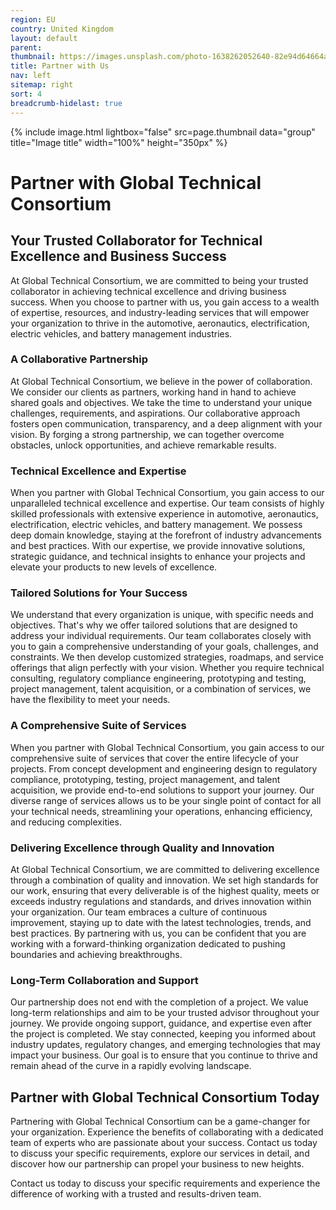 ```yaml
---
region: EU
country: United Kingdom
layout: default
parent: 
thumbnail: https://images.unsplash.com/photo-1638262052640-82e94d64664a?ixlib=rb-4.0.3&ixid=M3wxMjA3fDB8MHxwaG90by1wYWdlfHx8fGVufDB8fHx8fA%3D%3D&auto=format&fit=crop&w=2070&q=80
title: Partner with Us
nav: left
sitemap: right
sort: 4
breadcrumb-hidelast: true
---
```


{% include image.html lightbox="false" src=page.thumbnail data="group" title="Image title" width="100%" height="350px" %}

# Partner with Global Technical Consortium

## Your Trusted Collaborator for Technical Excellence and Business Success

At Global Technical Consortium, we are committed to being your trusted collaborator in achieving technical excellence and driving business success. When you choose to partner with us, you gain access to a wealth of expertise, resources, and industry-leading services that will empower your organization to thrive in the automotive, aeronautics, electrification, electric vehicles, and battery management industries.

### A Collaborative Partnership

At Global Technical Consortium, we believe in the power of collaboration. We consider our clients as partners, working hand in hand to achieve shared goals and objectives. We take the time to understand your unique challenges, requirements, and aspirations. Our collaborative approach fosters open communication, transparency, and a deep alignment with your vision. By forging a strong partnership, we can together overcome obstacles, unlock opportunities, and achieve remarkable results.

### Technical Excellence and Expertise

When you partner with Global Technical Consortium, you gain access to our unparalleled technical excellence and expertise. Our team consists of highly skilled professionals with extensive experience in automotive, aeronautics, electrification, electric vehicles, and battery management. We possess deep domain knowledge, staying at the forefront of industry advancements and best practices. With our expertise, we provide innovative solutions, strategic guidance, and technical insights to enhance your projects and elevate your products to new levels of excellence.

### Tailored Solutions for Your Success

We understand that every organization is unique, with specific needs and objectives. That's why we offer tailored solutions that are designed to address your individual requirements. Our team collaborates closely with you to gain a comprehensive understanding of your goals, challenges, and constraints. We then develop customized strategies, roadmaps, and service offerings that align perfectly with your vision. Whether you require technical consulting, regulatory compliance engineering, prototyping and testing, project management, talent acquisition, or a combination of services, we have the flexibility to meet your needs.

### A Comprehensive Suite of Services

When you partner with Global Technical Consortium, you gain access to our comprehensive suite of services that cover the entire lifecycle of your projects. From concept development and engineering design to regulatory compliance, prototyping, testing, project management, and talent acquisition, we provide end-to-end solutions to support your journey. Our diverse range of services allows us to be your single point of contact for all your technical needs, streamlining your operations, enhancing efficiency, and reducing complexities.

### Delivering Excellence through Quality and Innovation

At Global Technical Consortium, we are committed to delivering excellence through a combination of quality and innovation. We set high standards for our work, ensuring that every deliverable is of the highest quality, meets or exceeds industry regulations and standards, and drives innovation within your organization. Our team embraces a culture of continuous improvement, staying up to date with the latest technologies, trends, and best practices. By partnering with us, you can be confident that you are working with a forward-thinking organization dedicated to pushing boundaries and achieving breakthroughs.

### Long-Term Collaboration and Support

Our partnership does not end with the completion of a project. We value long-term relationships and aim to be your trusted advisor throughout your journey. We provide ongoing support, guidance, and expertise even after the project is completed. We stay connected, keeping you informed about industry updates, regulatory changes, and emerging technologies that may impact your business. Our goal is to ensure that you continue to thrive and remain ahead of the curve in a rapidly evolving landscape.

## Partner with Global Technical Consortium Today

Partnering with Global Technical Consortium can be a game-changer for your organization. Experience the benefits of collaborating with a dedicated team of experts who are passionate about your success. Contact us today to discuss your specific requirements, explore our services in detail, and discover how our partnership can propel your business to new heights.

Contact us today to discuss your specific requirements and experience the difference of working with a trusted and results-driven team.


